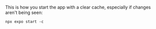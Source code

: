 
This is how you start the app with a clear cache, especially if changes aren't being seen:
```
npx expo start -c
```
